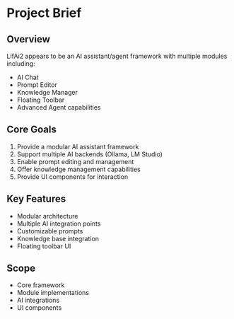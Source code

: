 # Project Brief

## Overview
LifAi2 appears to be an AI assistant/agent framework with multiple modules including:
- AI Chat
- Prompt Editor 
- Knowledge Manager
- Floating Toolbar
- Advanced Agent capabilities

## Core Goals
1. Provide a modular AI assistant framework
2. Support multiple AI backends (Ollama, LM Studio)
3. Enable prompt editing and management
4. Offer knowledge management capabilities
5. Provide UI components for interaction

## Key Features
- Modular architecture
- Multiple AI integration points
- Customizable prompts
- Knowledge base integration
- Floating toolbar UI

## Scope
- Core framework
- Module implementations
- AI integrations
- UI components
